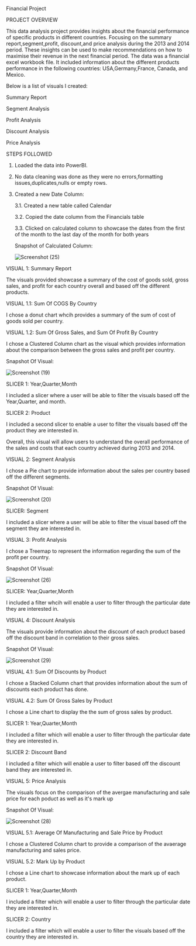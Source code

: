 Financial Project

PROJECT OVERVIEW

This data analysis project provides insights about the financial performance of specific products in different countries. Focusing on the summary report,segment,profit,
discount,and price analysis during the 2013 and 2014 period. These insights can be used to make recommendations on how to maximise their revenue in the next financial period.
The data was a financial excel workbook file. It included information about the different products performance in the following countries: USA,Germany,France, Canada, and Mexico.

Below is a list of visuals I created: 

Summary Report

Segment Analysis

Profit Analysis

Discount Analysis

Price Analysis

STEPS FOLLOWED

1. Loaded the data into PowerBI.
2. No data cleaning was done as they were no errors,formatting issues,duplicates,nulls or empty rows.
3. Created a new Date Column:


   3.1. Created a new table called Calendar
   
   3.2. Copied the date column from the Financials table
   
   3.3. Clicked on calculated column to showcase the dates from the first of the month to the last day of the month 
        for both years


    Snapshot of Calculated Column:


   ![Screenshot (25)](https://github.com/khelz424/Financial-Project/assets/141655852/5bf91776-ded5-435b-8390-b74b66e9f38b)


VISUAL 1: Summary Report

The visuals provided showcase a summary of the cost of goods sold, gross sales, and profit for each country overall and based off the different products.

VISUAL 1.1: Sum Of COGS By Country

I chose a donut chart whcih provides a summary of the sum of cost of goods sold per country.

VISUAL 1.2: Sum Of Gross Sales, and Sum Of Profit By Country

I chose a Clustered Column chart as the visual which provides information about the comparison between the gross sales and profit per country.


Snapshot Of Visual:


![Screenshot (19)](https://github.com/khelz424/Financial-Project/assets/141655852/a32c5771-f159-487f-b3a3-5caaa2707fd2)

SLICER 1: Year,Quarter,Month

I included a slicer where a user will be able to filter the visuals based off the Year,Quarter, and month.

SLICER 2: Product

I included a second slicer to enable a user to filter the visuals based off the product they are interested in.

Overall, this visual will allow users to understand the overall performance of the sales and costs that each country achieved during 2013 and 2014.


VISUAL 2: Segment Analysis

I chose a Pie chart to provide information about the sales per country based off the different segments.

Snapshot Of Visual:


![Screenshot (20)](https://github.com/khelz424/Financial-Project/assets/141655852/1419cd68-d038-4650-a1ef-a3c6c9f70344)


SLICER: Segment

I included a slicer where a user will be able to filter the visual based off the segment they are interested in.




VISUAL 3: Profit Analysis

I chose a Treemap to represent the information regarding the sum of the profit per country.


Snapshot Of Visual:


![Screenshot (26)](https://github.com/khelz424/Financial-Project/assets/141655852/90d47604-7d87-44a3-bbcc-675af0759242)



SLICER: Year,Quarter,Month

I included a filter whcih will enable a user to filter through the particular date they are interested in.


VISUAL 4: Discount Analysis

The visuals provide information about the discount of each product based off the discount band in correlation to their gross sales.

Snapshot Of Visual:


![Screenshot (29)](https://github.com/khelz424/Financial-Project/assets/141655852/edb228d2-f222-4bc5-b822-08f55cb58621)



VISUAL 4.1: Sum Of Discounts by Product 

I chose a Stacked Column chart that provides information about the sum of discounts each product has done.

VISUAL 4.2: Sum Of Gross Sales by Product

I chose a Line chart to display the the sum of gross sales by product.

SLICER 1: Year,Quarter,Month

I included a filter which will enable a user to filter through the particular date they are interested in.

SLICER 2: Discount Band

I included a filter which will enable a user to filter based off the discount band they are interested in. 


VISUAL 5: Price Analysis

The visuals focus on the comparison of the avergae manufacturing and sale price for each poduct as well as it's mark up


Snapshot Of Visual:

![Screenshot (28)](https://github.com/khelz424/Financial-Project/assets/141655852/f37c1f02-3d14-4363-ab02-78386075c1fa)


VISUAL 5.1: Average Of Manufacturing and Sale Price by Product

I chose a Clustered Column chart to provide a comparison of the avaerage manufacturing and sales price.

VISUAL 5.2: Mark Up by Product

I chose a Line chart to showcase information about the mark up of each product.


SLICER 1: Year,Quarter,Month

I included a filter which will enable a user to filter through the particular date they are interested in.

SLICER 2: Country

I included a filter which will enable a user to filter the visuals based off the country they are interested in.
